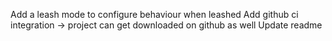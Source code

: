 Add a leash mode to configure behaviour when leashed
Add github ci integration -> project can get downloaded on github as well
Update readme
